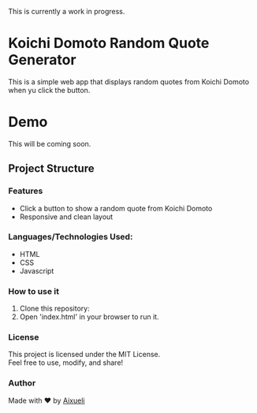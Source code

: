 This is currently a work in progress. 

# Koichi Domoto Random Quote Generator

This is a simple web app that displays random quotes from Koichi Domoto when yu click the button. 

# Demo

This will be coming soon. 

<!-- You can try it live here: 

[https://aixueli.github.io/random-quote-generator](https://aixueli.github.io/random-quote-generator)

## Screenshots

![Random Quote Generator Screenshot](screenshot.png)  
remove: Optional: Add a screenshot of your app and save it as "screenshot.png" in the repo
-->

## Project Structure

### Features

- Click a button to show a random quote from Koichi Domoto
- Responsive and clean layout

### Languages/Technologies Used: 
- HTML
- CSS
- Javascript

### How to use it

1. Clone this repository:
2. Open 'index.html' in your browser to run it.

### License

This project is licensed under the MIT License.  
Feel free to use, modify, and share!

### Author

Made with ❤️ by [Aixueli](https://github.com/aixueli)

